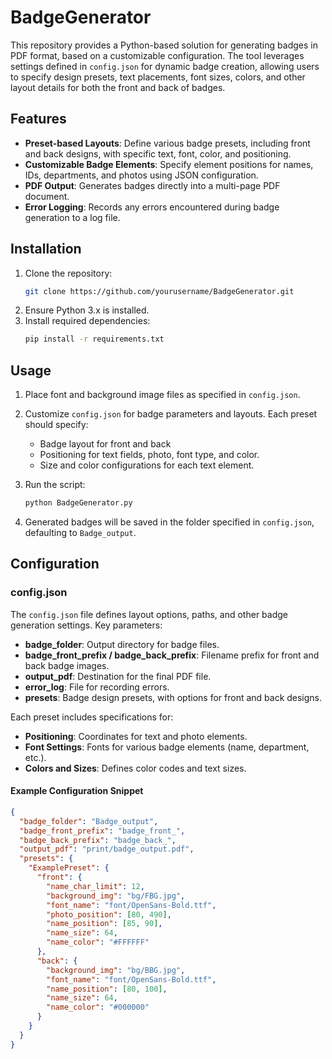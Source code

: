 # BadgeGenerator

This repository provides a Python-based solution for generating badges in PDF format, based on a customizable configuration. The tool leverages settings defined in `config.json` for dynamic badge creation, allowing users to specify design presets, text placements, font sizes, colors, and other layout details for both the front and back of badges.

## Features

- **Preset-based Layouts**: Define various badge presets, including front and back designs, with specific text, font, color, and positioning.
- **Customizable Badge Elements**: Specify element positions for names, IDs, departments, and photos using JSON configuration.
- **PDF Output**: Generates badges directly into a multi-page PDF document.
- **Error Logging**: Records any errors encountered during badge generation to a log file.

## Installation

1. Clone the repository:
    ```bash
    git clone https://github.com/yourusername/BadgeGenerator.git
    ```
2. Ensure Python 3.x is installed.
3. Install required dependencies:
    ```bash
    pip install -r requirements.txt
    ```

## Usage

1. Place font and background image files as specified in `config.json`.
2. Customize `config.json` for badge parameters and layouts. Each preset should specify:
   - Badge layout for front and back
   - Positioning for text fields, photo, font type, and color.
   - Size and color configurations for each text element.

3. Run the script:
    ```bash
    python BadgeGenerator.py
    ```

4. Generated badges will be saved in the folder specified in `config.json`, defaulting to `Badge_output`.

## Configuration

### config.json
The `config.json` file defines layout options, paths, and other badge generation settings. Key parameters:

- **badge_folder**: Output directory for badge files.
- **badge_front_prefix / badge_back_prefix**: Filename prefix for front and back badge images.
- **output_pdf**: Destination for the final PDF file.
- **error_log**: File for recording errors.
- **presets**: Badge design presets, with options for front and back designs.

Each preset includes specifications for:
  - **Positioning**: Coordinates for text and photo elements.
  - **Font Settings**: Fonts for various badge elements (name, department, etc.).
  - **Colors and Sizes**: Defines color codes and text sizes.

#### Example Configuration Snippet
```json
{
  "badge_folder": "Badge_output",
  "badge_front_prefix": "badge_front_",
  "badge_back_prefix": "badge_back_",
  "output_pdf": "print/badge_output.pdf",
  "presets": {
    "ExamplePreset": {
      "front": {
        "name_char_limit": 12,
        "background_img": "bg/FBG.jpg",
        "font_name": "font/OpenSans-Bold.ttf",
        "photo_position": [80, 490],
        "name_position": [85, 90],
        "name_size": 64,
        "name_color": "#FFFFFF"
      },
      "back": {
        "background_img": "bg/BBG.jpg",
        "font_name": "font/OpenSans-Bold.ttf",
        "name_position": [80, 100],
        "name_size": 64,
        "name_color": "#000000"
      }
    }
  }
}
